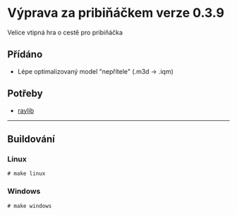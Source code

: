 # Výprava za pribiňáčkem verze 0.3.9
Velice vtipná hra o cestě pro pribiňáčka

## Přídáno
- Lépe optimalizovaný model "nepřítele" (.m3d -> .iqm)

## Potřeby
- [raylib](https://github.com/raysan5/raylib)

-------------
## Buildování
### Linux
`# make linux`

### Windows
`# make windows`